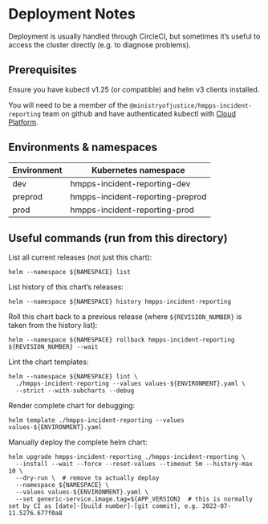 # Deployment Notes

Deployment is usually handled through CircleCI, but sometimes it’s useful to access the cluster directly
(e.g. to diagnose problems).

## Prerequisites

Ensure you have kubectl v1.25 (or compatible) and helm v3 clients installed.

You will need to be a member of the `@ministryofjustice/hmpps-incident-reporting` team on github and
have authenticated kubectl with [Cloud Platform](https://user-guide.cloud-platform.service.justice.gov.uk/).

## Environments & namespaces

| Environment | Kubernetes namespace             |
|-------------|----------------------------------|
| dev         | hmpps-incident-reporting-dev     |
| preprod     | hmpps-incident-reporting-preprod |
| prod        | hmpps-incident-reporting-prod    |


## Useful commands (run from this directory)

List all current releases (not just this chart):

```shell
helm --namespace ${NAMESPACE} list
```

List history of this chart’s releases:

```shell
helm --namespace ${NAMESPACE} history hmpps-incident-reporting
```

Roll this chart back to a previous release (where `${REVISION_NUMBER}` is taken from the history list):

```shell
helm --namespace ${NAMESPACE} rollback hmpps-incident-reporting ${REVISION_NUMBER} --wait
```

Lint the chart templates:

```shell
helm --namespace ${NAMESPACE} lint \
  ./hmpps-incident-reporting --values values-${ENVIRONMENT}.yaml \
  --strict --with-subcharts --debug
```

Render complete chart for debugging:

```shell
helm template ./hmpps-incident-reporting --values values-${ENVIRONMENT}.yaml
```

Manually deploy the complete helm chart:

```shell
helm upgrade hmpps-incident-reporting ./hmpps-incident-reporting \
  --install --wait --force --reset-values --timeout 5m --history-max 10 \
  --dry-run \  # remove to actually deploy
  --namespace ${NAMESPACE} \
  --values values-${ENVIRONMENT}.yaml \
  --set generic-service.image.tag=${APP_VERSION}  # this is normally set by CI as [date]-[build number]-[git commit], e.g. 2022-07-11.5276.677f0a8
```
